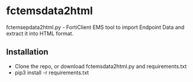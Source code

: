# fctemsdata2html
fctemsepdata2html.py - FortiClient EMS tool to import Endpoint Data and extract it into HTML format.

## Installation
* Clone the repo, or download fctemsdata2html.py and requirements.txt
* pip3 install -r requirements.txt

